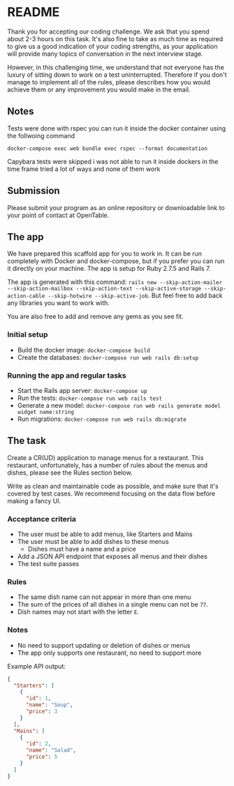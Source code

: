 # README

Thank you for accepting our coding challenge. We ask that you spend about 2-3 hours on this task. It's also fine to take as much time as required to give us a good indication of your coding strengths, as your application will provide many topics of conversation in the next interview stage.

However, in this challenging time, we understand that not everyone has the luxury of sitting down to work on a test uninterrupted. Therefore if you don't manage to implement all of the rules, please describes how you would achieve them or any improvement you would make in the email.

## Notes

Tests were done with rspec you can run it inside the docker container using the follwoing command

`docker-compose exec web bundle exec rspec --format documentation`

Capybara tests were skipped i was not able to run it inside dockers in the time frame tried a lot of ways and none of them work



## Submission

Please submit your program as an online repository or downloadable link to your point of contact at OpenTable.

## The app

We have prepared this scaffold app for you to work in. It can be run completely with Docker and docker-compose, but if you prefer you can run it directly on your machine. The app is setup for Ruby 2.7.5 and Rails 7.

The app is generated with this command: `rails new --skip-action-mailer --skip-action-mailbox --skip-action-text --skip-active-storage --skip-action-cable --skip-hotwire --skip-active-job`. But feel free to add back any libraries you want to work with.

You are also free to add and remove any gems as you see fit.

### Initial setup

- Build the docker image: `docker-compose build`
- Create the databases: `docker-compose run web rails db:setup`

### Running the app and regular tasks

- Start the Rails app server: `docker-compose up`
- Run the tests: `docker-compose run web rails test`
- Generate a new model: `docker-compose run web rails generate model widget name:string`
- Run migrations: `docker-compose run web rails db:migrate`

## The task

Create a CR(UD) application to manage menus for a restaurant. This restaurant, unfortunately, has a number of rules about the menus and dishes, please see the Rules section below.

Write as clean and maintainable code as possible, and make sure that it's covered by test cases. We recommend focusing on the data flow before making a fancy UI.

### Acceptance criteria

- The user must be able to add menus, like Starters and Mains
- The user must be able to add dishes to these menus
  - Dishes must have a name and a price
- Add a JSON API endpoint that exposes all menus and their dishes
- The test suite passes

### Rules

- The same dish name can not appear in more than one menu
- The sum of the prices of all dishes in a single menu can not be `77`.
- Dish names may not start with the letter `E`.

### Notes

- No need to support updating or deletion of dishes or menus
- The app only supports one restaurant, no need to support more

Example API output:

```json
{
  "Starters": [
    {
      "id": 1,
      "name": "Soup",
      "price": 3
    }
  ],
  "Mains": [
    {
      "id": 2,
      "name": "Salad",
      "price": 5
    }
  ]
}
```
